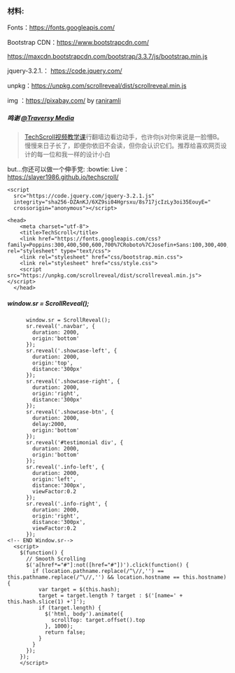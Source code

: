 ### 材料: 


Fonts：https://fonts.googleapis.com/

Bootstrap CDN：https://www.bootstrapcdn.com/

https://maxcdn.bootstrapcdn.com/bootstrap/3.3.7/js/bootstrap.min.js

jquery-3.2.1.： https://code.jquery.com/

unpkg：https://unpkg.com/scrollreveal/dist/scrollreveal.min.js

img ：https://pixabay.com/  by [raniramli](https://pixabay.com/zh/users/raniramli-731298/)

##### 鸣谢 [ @Traversy Media](https://www.youtube.com/channel/UC29ju8bIPH5as8OGnQzwJyA)

> [TechScroll视频教学课](https://www.youtube.com/watch?v=ePgnR4gHIi4&t=109s)行翻墙边看边动手，也许你js对你来说是一脸懵B。慢慢来日子长了，即便你依旧不会读，但你会认识它们。推荐给喜欢网页设计的每一位和我一样的设计小白


but...你还可以做一个伸手党:
:bowtie: Live：https://slayer1986.github.io/techscroll/


```
<script
  src="https://code.jquery.com/jquery-3.2.1.js"
  integrity="sha256-DZAnKJ/6XZ9si04Hgrsxu/8s717jcIzLy3oi35EouyE="
  crossorigin="anonymous"></script>
```


```
<head>
    <meta charset="utf-8">
    <title>TechScroll</title>
    <link href="https://fonts.googleapis.com/css?family=Poppins:300,400,500,600,700%7CRoboto%7CJosefin+Sans:100,300,400,500" rel="stylesheet" type="text/css">
    <link rel="stylesheet" href="css/bootstrap.min.css">
    <link rel="stylesheet" href="css/style.css">
    <script src="https://unpkg.com/scrollreveal/dist/scrollreveal.min.js"></script>
  </head>
```

##### window.sr = ScrollReveal();

  
```
      window.sr = ScrollReveal();
      sr.reveal('.navbar', {
        duration: 2000,
        origin:'bottom'
      });
      sr.reveal('.showcase-left', {
        duration: 2000,
        origin:'top',
        distance:'300px'
      });
      sr.reveal('.showcase-right', {
        duration: 2000,
        origin:'right',
        distance:'300px'
      });
      sr.reveal('.showcase-btn', {
        duration: 2000,
        delay:2000,
        origin:'bottom'
      });
      sr.reveal('#testimonial div', {
        duration: 2000,
        origin:'bottom'
      });
      sr.reveal('.info-left', {
        duration: 2000,
        origin:'left',
        distance:'300px',
        viewFactor:0.2
      });
      sr.reveal('.info-right', {
        duration: 2000,
        origin:'right',
        distance:'300px',
        viewFactor:0.2
      });
<!-- END Window.sr-->
  <script>
    $(function() {
      // Smooth Scrolling
      $('a[href*="#"]:not([href="#"])').click(function() {
        if (location.pathname.replace(/^\//,'') == this.pathname.replace(/^\//,'') && location.hostname == this.hostname) {
          var target = $(this.hash);
          target = target.length ? target : $('[name=' + this.hash.slice(1) +']');
          if (target.length) {
            $('html, body').animate({
              scrollTop: target.offset().top
            }, 1000);
            return false;
          }
        }
      });
    });
    </script>
```
